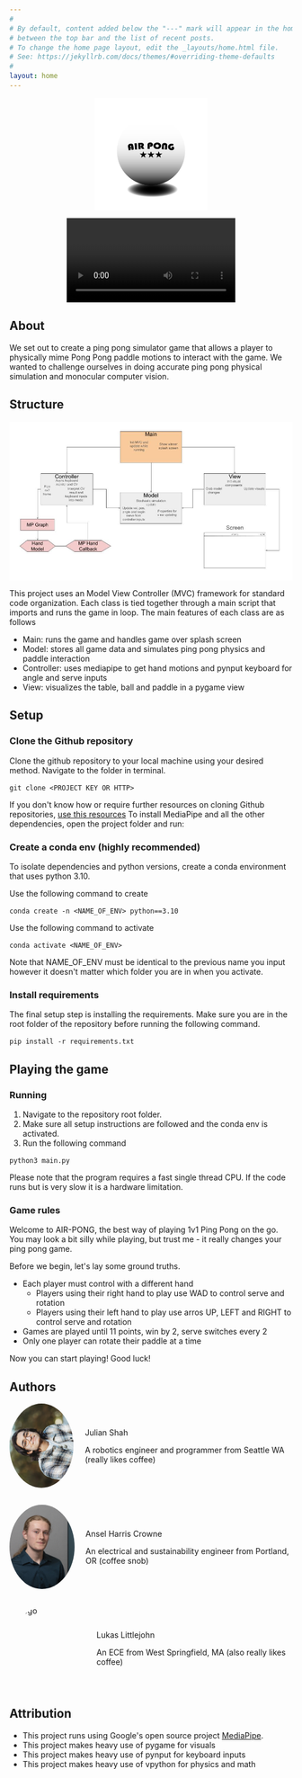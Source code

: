 ```yaml
---
#
# By default, content added below the "---" mark will appear in the home page
# between the top bar and the list of recent posts.
# To change the home page layout, edit the _layouts/home.html file.
# See: https://jekyllrb.com/docs/themes/#overriding-theme-defaults
#
layout: home
---
```


<img src="assets/logo.png" alt="drawing" width="200" style="display: block; margin-left: auto; margin-right: auto;" />

<video controls src="assets/air_pong_video.mp4" title="Title" style="display: block; margin-left: auto; margin-right: auto;"></video>

## About

We set out to create a ping pong simulator game that allows a player to
physically mime Pong Pong paddle motions to interact with the game. We wanted
to challenge ourselves in doing accurate ping pong physical simulation and monocular
computer vision.

## Structure

<img src="assets/code framework.jpg" alt="drawing" width="600" style="display: block; margin-left: auto; margin-right: auto;" />


This project uses an Model View Controller (MVC) framework for standard code organization. Each class is tied together through a main script that imports and runs the game in loop. The main features of each class are as follows
* Main: runs the game and handles game over splash screen
* Model: stores all game data and simulates ping pong physics and paddle interaction
* Controller: uses mediapipe to get hand motions and pynput keyboard for angle and serve inputs
* View: visualizes the table, ball and paddle in a pygame view

## Setup

### Clone the Github repository

Clone the github repository to your local machine using your desired method. Navigate to the folder in terminal.

```
git clone <PROJECT KEY OR HTTP>
```

If you don't know how or require further resources on cloning Github repositories, [use this resources](https://docs.github.com/en/repositories/creating-and-managing-repositories/cloning-a-repository)
To install MediaPipe and all the other dependencies, open the project folder and run:

### Create a conda env (highly recommended)

To isolate dependencies and python versions, create a conda environment that uses python 3.10.

Use the following command to create

```
conda create -n <NAME_OF_ENV> python==3.10
```

Use the following command to activate

```
conda activate <NAME_OF_ENV>
```

Note that NAME_OF_ENV must be identical to the previous name you input however it doesn't matter which folder you are in when you activate.

### Install requirements

The final setup step is installing the requirements. Make sure you are in the root folder of the repository before running the following command.

```
pip install -r requirements.txt
```

## Playing the game

### Running

1. Navigate to the repository root folder.
2. Make sure all setup instructions are followed and the conda env is activated.
3. Run the following command

```
python3 main.py
```

Please note that the program requires a fast single thread CPU. If the code runs but is very slow it is a hardware limitation.

### Game rules

Welcome to AIR-PONG, the best way of playing 1v1 Ping Pong on the go. You may look a bit silly while playing, but trust me - it really changes your ping pong game.

Before we begin, let's lay some ground truths.

- Each player must control with a different hand
  - Players using their right hand to play use WAD to control serve and rotation
  - Players using their left hand to play use arros UP, LEFT and RIGHT to control serve and rotation
- Games are played until 11 points, win by 2, serve switches every 2
- Only one player can rotate their paddle at a time

Now you can start playing! Good luck!

## Authors

[comment]: <> (Julian)

<div style="display: flex; align-items: center; margin-bottom: 30px;">
  <!-- Left Column: Circular Image -->
  <div style="width: 150px; height: 150px; border-radius: 50%; overflow: hidden; margin-right: 20px;">
    <img src="assets/julian.jpg" alt="Logo" style="width: 100%; height: 100%; object-fit: cover;">
  </div>

  <!-- Right Column: Text -->
  <div>
    <p>Julian Shah</p>
    <p>A robotics engineer and programmer from Seattle WA (really likes coffee)</p>
  </div>
</div>

[comment]: <> (Ansel)

<div style="display: flex; align-items: center; margin-bottom: 30px;">
  <!-- Left Column: Circular Image -->
  <div style="width: 150px; height: 150px; border-radius: 50%; overflow: hidden; margin-right: 20px;">
    <img src="assets/ansel.jpg" alt="Logo" style="width: 100%; height: 100%; object-fit: cover;">
  </div>

  <!-- Right Column: Text -->
  <div>
    <p>Ansel Harris Crowne</p>
    <p>An electrical and sustainability engineer from Portland, OR (coffee snob)</p>
  </div>
</div>

[comment]: <> (Lukas)

<div style="display: flex; align-items: center;">
  <!-- Left Column: Circular Image -->
  <div style="width: 150px; height: 150px; border-radius: 50%; overflow: hidden; margin-right: 20px;">
    <img src="assets/lukas.jpg" alt="Logo" style="width: 100%; height: 100%; object-fit: cover;">
  </div>

  <!-- Right Column: Text -->
  <div>
    <p>Lukas Littlejohn</p>
    <p>An ECE from West Springfield, MA (also really likes coffee)</p>
  </div>
</div>

## Attribution

- This project runs using Google's open source project [MediaPipe](https://ai.google.dev/edge/mediapipe/solutions/guide).
- This project makes heavy use of pygame for visuals
- This project makes heavy use of pynput for keyboard inputs
- This project makes heavy use of vpython for physics and math
